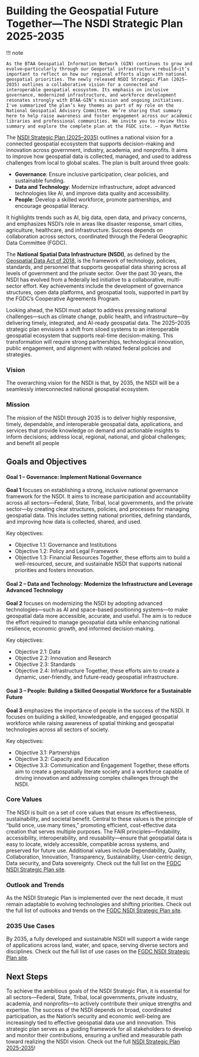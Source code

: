 # Building the Geospatial Future Together—The NSDI Strategic Plan 2025-2035

!!! note

	As the BTAA Geospatial Information Network (GIN) continues to grow and evolve—particularly through our Geoportal infrastructure rebuild—it’s important to reflect on how our regional efforts align with national geospatial priorities. The newly released NSDI Strategic Plan (2025–2035) outlines a collaborative vision for a connected and interoperable geospatial ecosystem. Its emphasis on inclusive governance, modernized infrastructure, and workforce development resonates strongly with BTAA-GIN’s mission and ongoing initiatives. I've summarized the plan’s key themes as part of my role on the National Geospatial Advisory Committee. We’re sharing that summary here to help raise awareness and foster engagement across our academic libraries and professional communities. We invite you to review this summary and explore the complete plan at the FGDC site. – Ryan Mattke


The [NSDI Strategic Plan (2025–2035)](https://www.fgdc.gov/nsdi-plan/NSDI2035) outlines a national vision for a connected geospatial ecosystem that supports decision-making and innovation across government, industry, academia, and nonprofits. It aims to improve how geospatial data is collected, managed, and used to address challenges from local to global scales.
The plan is built around three goals:
* **Governance**: Ensure inclusive participation, clear policies, and sustainable funding.
* **Data and Technology**: Modernize infrastructure, adopt advanced technologies like AI, and improve data quality and accessibility.
* **People**: Develop a skilled workforce, promote partnerships, and encourage geospatial literacy.

It highlights trends such as AI, big data, open data, and privacy concerns, and emphasizes NSDI’s role in areas like disaster response, smart cities, agriculture, healthcare, and infrastructure. Success depends on collaboration across sectors, coordinated through the Federal Geographic Data Committee (FGDC).

The **National Spatial Data Infrastructure (NSDI)**, as defined by the [Geospatial Data Act of 2018](https://www.fgdc.gov/gda), is the framework of technology, policies, standards, and personnel that supports geospatial data sharing across all levels of government and the private sector. Over the past 30 years, the NSDI has evolved from a federally led initiative to a collaborative, multi-sector effort. Key achievements include the development of governance structures, open data platforms, and geospatial tools, supported in part by the FGDC’s Cooperative Agreements Program.

Looking ahead, the NSDI must adapt to address pressing national challenges—such as climate change, public health, and infrastructure—by delivering timely, integrated, and AI-ready geospatial data. The 2025–2035 strategic plan envisions a shift from siloed systems to an interoperable geospatial ecosystem that supports real-time decision-making. This transformation will require strong partnerships, technological innovation, public engagement, and alignment with related federal policies and strategies.

### Vision
The overarching vision for the NSDI is that, by 2035, the NSDI will be a seamlessly interconnected national geospatial ecosystem.

### Mission
The mission of the NSDI through 2035 is to deliver highly responsive, timely, dependable, and interoperable geospatial data, applications, and services that provide knowledge on demand and actionable insights to inform decisions; address local, regional, national, and global challenges; and benefit all people

## Goals and Objectives
#### Goal 1 – Governance: Implement National Governance 
**Goal 1** focuses on establishing a strong, inclusive national governance framework for the NSDI. It aims to increase participation and accountability across all sectors—Federal, State, Tribal, local governments, and the private sector—by creating clear structures, policies, and processes for managing geospatial data. This includes setting national priorities, defining standards, and improving how data is collected, shared, and used.

Key objectives:
* Objective 1.1: Governance and Institutions
* Objective 1.2: Policy and Legal Framework
* Objective 1.3: Financial Resources
Together, these efforts aim to build a well-resourced, secure, and sustainable NSDI that supports national priorities and fosters innovation.

#### Goal 2 – Data and Technology: Modernize the Infrastructure and Leverage Advanced Technology
**Goal 2** focuses on modernizing the NSDI by adopting advanced technologies—such as AI and space-based positioning systems—to make geospatial data more accessible, accurate, and useful. The aim is to reduce the effort required to manage geospatial data while enhancing national resilience, economic growth, and informed decision-making.

Key objectives:
* Objective 2.1: Data
* Objective 2.2: Innovation and Research
* Objective 2.3: Standards
* Objective 2.4: Infrastructure
Together, these efforts aim to create a dynamic, user-friendly, and future-ready geospatial infrastructure.

#### Goal 3 – People: Building a Skilled Geospatial Workforce for a Sustainable Future
**Goal 3** emphasizes the importance of people in the success of the NSDI. It focuses on building a skilled, knowledgeable, and engaged geospatial workforce while raising awareness of spatial thinking and geospatial technologies across all sectors of society.

Key objectives:
* Objective 3.1: Partnerships
* Objective 3.2: Capacity and Education
* Objective 3.3: Communication and Engagement
Together, these efforts aim to create a geospatially literate society and a workforce capable of driving innovation and addressing complex challenges through the NSDI.

### Core Values
The NSDI is built on a set of core values that ensure its effectiveness, sustainability, and societal benefit. Central to these values is the principle of “build once, use many times,” promoting efficient, cost-effective data creation that serves multiple purposes. The FAIR principles—findability, accessibility, interoperability, and reusability—ensure that geospatial data is easy to locate, widely accessible, compatible across systems, and preserved for future use. Additional values include Dependability, Quality, Collaboration, Innovation, Transparency, Sustainability, User-centric design, Data security, and Data sovereignty. Check out the full list on the [FGDC NSDI Strategic Plan site](https://www.fgdc.gov/nsdi-plan/).

### Outlook and Trends 
As the NSDI Strategic Plan is implemented over the next decade, it must remain adaptable to evolving technologies and shifting priorities. Check out the full list of outlooks and trends on the [FGDC NSDI Strategic Plan site](https://www.fgdc.gov/nsdi-plan/).

### 2035 Use Cases
By 2035, a fully developed and sustainable NSDI will support a wide range of applications across land, water, and space, serving diverse sectors and disciplines. Check out the full list of use cases on the [FGDC NSDI Strategic Plan site](https://www.fgdc.gov/nsdi-plan/).

## Next Steps 
To achieve the ambitious goals of the NSDI Strategic Plan, it is essential for all sectors—Federal, State, Tribal, local governments, private industry, academia, and nonprofits—to actively contribute their unique strengths and expertise. The success of the NSDI depends on broad, coordinated participation, as the Nation’s security and economic well-being are increasingly tied to effective geospatial data use and innovation. This strategic plan serves as a guiding framework for all stakeholders to develop and monitor their contributions, ensuring a unified and measurable path toward realizing the NSDI vision.
Check out the full [NSDI Strategic Plan 2025-2035](https://www.fgdc.gov/nsdi-plan)!
